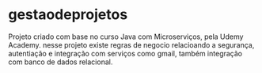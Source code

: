 # gestaodeprojetos
Projeto criado com base no curso Java com Microserviços, pela Udemy Academy. 
nesse projeto existe regras de negocio relacioando a segurança, autentiação e integração com serviços como gmail, também  integração com banco de dados relacional.
